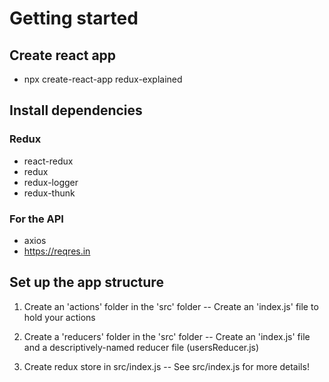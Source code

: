 # Getting started

## Create react app
- npx create-react-app redux-explained

## Install dependencies
### Redux
- react-redux
- redux
- redux-logger
- redux-thunk
### For the API
- axios
- https://reqres.in

## Set up the app structure

1. Create an 'actions' folder in the 'src' folder
-- Create an 'index.js' file to hold your actions

2. Create a 'reducers' folder in the 'src' folder
-- Create an 'index.js' file and a descriptively-named reducer file (usersReducer.js)

3. Create redux store in src/index.js
-- See src/index.js for more details!

